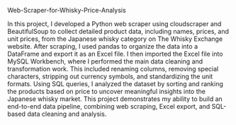 Web-Scraper-for-Whisky-Price-Analysis

In this project, I developed a Python web scraper using cloudscraper and BeautifulSoup to collect detailed product data, including names, prices, and unit prices, from the Japanese whisky category on The Whisky Exchange website. After scraping, I used pandas to organize the data into a DataFrame and export it as an Excel file. I then imported the Excel file into MySQL Workbench, where I performed the main data cleaning and transformation work. This included renaming columns, removing special characters, stripping out currency symbols, and standardizing the unit formats. Using SQL queries, I analyzed the dataset by sorting and ranking the products based on price to uncover meaningful insights into the Japanese whisky market. This project demonstrates my ability to build an end-to-end data pipeline, combining web scraping, Excel export, and SQL-based data cleaning and analysis.
